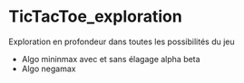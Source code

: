 # TicTacToe_exploration

Exploration en profondeur dans toutes les possibilités du jeu
- Algo mininmax avec et sans élagage alpha beta
- Algo negamax